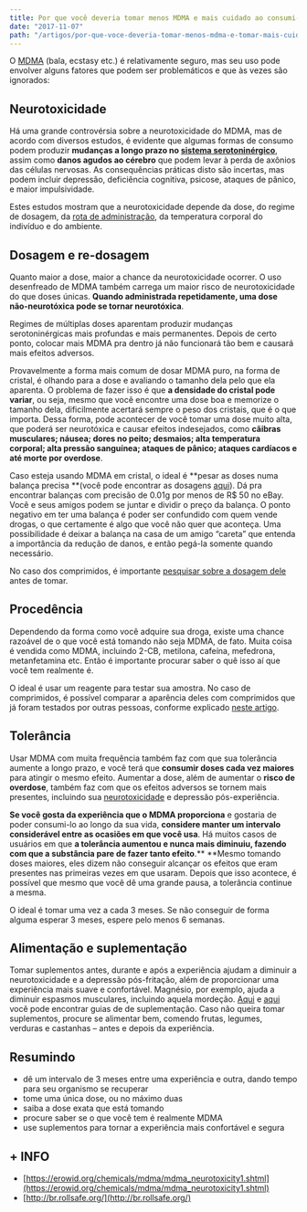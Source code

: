 ```yaml
---
title: Por que você deveria tomar menos MDMA e mais cuidado ao consumi-lo
date: "2017-11-07"
path: "/artigos/por-que-voce-deveria-tomar-menos-mdma-e-tomar-mais-cuidado-ao-consumi-lo"
---
```


O [MDMA](/psicoativos/mdma/) 
(bala, ecstasy etc.) é relativamente seguro, mas seu uso pode envolver 
alguns fatores que podem ser problemáticos e que às vezes são ignorados:

## Neurotoxicidade

Há uma grande controvérsia sobre a neurotoxicidade do MDMA, mas de 
acordo com diversos estudos, é evidente que algumas formas de consumo 
podem produzir **mudanças a longo prazo no [sistema serotoninérgico](https://pt.wikipedia.org/wiki/Serotonina)**, assim como **danos agudos ao cérebro**
 que podem levar à perda de axônios das células nervosas. As 
consequências práticas disto são incertas, mas podem incluir depressão, 
deficiência cognitiva, psicose, ataques de pânico, e maior 
impulsividade.

Estes estudos mostram que a neurotoxicidade depende da dose, do regime de dosagem, da [rota de administração](/artigo/rotas-de-administracao/), da temperatura corporal do indivíduo e do ambiente.

## Dosagem e re-dosagem

Quanto maior a dose, maior a chance da neurotoxicidade ocorrer. O uso
 desenfreado de MDMA também carrega um maior risco de neurotoxicidade do
 que doses únicas. **Quando administrada repetidamente, uma dose não-neurotóxica pode se tornar neurotóxica**.

Regimes de múltiplas doses aparentam produzir mudanças 
serotoninérgicas mais profundas e mais permanentes. Depois de 
certo ponto, colocar mais MDMA pra dentro já não funcionará tão bem e 
causará mais efeitos adversos.

Provavelmente a forma mais comum de dosar MDMA puro, na forma de 
cristal, é olhando para a dose e avaliando o tamanho dela pelo que ela 
aparenta. O problema de fazer isso é que **a densidade do cristal pode variar**,
 ou seja, mesmo que você encontre uma dose boa e memorize o 
tamanho dela, dificilmente acertará sempre o peso dos cristais, que é o 
que importa. Dessa forma, pode acontecer de você tomar uma dose muito 
alta, que poderá ser neurotóxica e causar efeitos indesejados, como **cãibras
 musculares; náusea; dores no peito; desmaios; alta temperatura 
corporal; alta pressão sanguínea; ataques de pânico; ataques cardíacos e
 até morte por overdose**.

Caso esteja usando MDMA em cristal, o ideal é **pesar as doses numa balança precisa **(você pode encontrar as dosagens [aqui](/psicoativos/mdma-ecstasy/#dosage)).
 Dá pra encontrar balanças com precisão de 0.01g por menos de R$ 50 no 
eBay. Você e seus amigos podem se juntar e dividir o preço da balança. O
 ponto negativo em ter uma balança é poder ser confundido com quem vende
 drogas, o que certamente é algo que você não quer que aconteça. Uma 
possibilidade é deixar a balança na casa de um amigo “careta” que 
entenda a importância da redução de danos, e então pegá-la somente 
quando necessário.

No caso dos comprimidos, é importante [pesquisar sobre a dosagem dele](/artigo/identificando-a-composicao-de-comprimidos-de-ecstasy/) antes de tomar.

## Procedência

Dependendo da forma como você adquire sua droga, existe uma chance 
razoável de o que você está tomando não seja MDMA, de fato. Muita coisa é
 vendida como MDMA, incluindo 2-CB, metilona, cafeína, mefedrona, 
metanfetamina etc. Então é importante procurar saber o quê isso aí que 
você tem realmente é.

O ideal é usar um reagente para testar sua amostra. No caso de 
comprimidos, é possível comparar a aparência deles com comprimidos que 
já foram testados por outras pessoas, conforme explicado [neste artigo](/artigo/identificando-a-composicao-de-comprimidos-de-ecstasy/).

## Tolerância

Usar MDMA com muita frequência também faz com que sua tolerância aumente a longo prazo, e você terá que **consumir doses cada vez maiores** para atingir o mesmo efeito. Aumentar a dose, além de aumentar o **risco de overdose**, também faz com que os efeitos adversos se tornem mais presentes, incluindo sua [neurotoxicidade](https://pt.wikipedia.org/wiki/Neurotoxicidade) e depressão pós-experiência.

**Se você gosta da experiência que o MDMA proporciona** e gostaria de poder consumi-lo ao longo da sua vida, **considere manter um intervalo considerável entre as ocasiões em que você usa**. Há muitos casos de usuários em que **a tolerância aumentou e nunca mais diminuiu, fazendo com que a substância pare de fazer tanto efeito**.** **Mesmo
 tomando doses maiores, eles dizem não conseguir alcançar os efeitos que
 eram presentes nas primeiras vezes em que usaram. Depois que isso 
acontece, é possível que mesmo que você dê uma grande pausa, a 
tolerância continue a mesma.

O ideal é tomar uma vez a cada 3 meses. Se não conseguir de forma alguma esperar 3 meses, espere pelo menos 6 semanas.

## Alimentação e suplementação

Tomar suplementos antes, durante e após a experiência ajudam a 
diminuir a neurotoxicidade e a depressão pós-fritação, além de 
proporcionar uma experiência mais suave e confortável. Magnésio, por 
exemplo, ajuda a diminuir espasmos musculares, incluindo aquela 
mordeção. [Aqui](https://www.reddit.com/r/DrugNerds/comments/15m9sf/mdma_supplementation/) e [aqui](http://br.rollsafe.org/)
 você pode encontrar guias de de suplementação. Caso não queira tomar 
suplementos, procure se alimentar bem, comendo frutas, legumes, verduras
 e castanhas – antes e depois da experiência.

## Resumindo

- dê um intervalo de 3 meses entre uma experiência e outra, dando tempo para seu organismo se recuperar
- tome uma única dose, ou no máximo duas
- saiba a dose exata que está tomando
- procure saber se o que você tem é realmente MDMA
- use suplementos para tornar a experiência mais confortável e segura

## + INFO

- [https://erowid.org/chemicals/mdma/mdma_neurotoxicity1.shtml](https://erowid.org/chemicals/mdma/mdma_neurotoxicity1.shtml)
- [http://br.rollsafe.org/](http://br.rollsafe.org/)